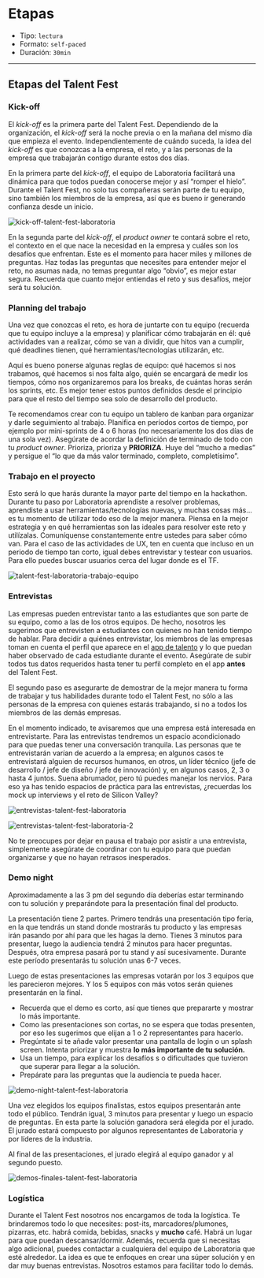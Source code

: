 # Etapas

- Tipo: `lectura`
- Formato: `self-paced`
- Duración: `30min`

***

## Etapas del Talent Fest

### Kick-off

El _kick-off_ es la primera parte del Talent Fest. Dependiendo de la
organización, el _kick-off_ será la noche previa o en la mañana del mismo día
que empieza el evento. Independientemente de cuándo suceda, la idea del
_kick-off_ es que conozcas a la empresa, el reto, y a las personas de la empresa
que trabajarán contigo durante estos dos días.

En la primera parte del _kick-off_, el equipo de Laboratoria facilitará una
dinámica para que todos puedan conocerse mejor y así “romper el hielo”. Durante
el Talent Fest, no solo tus compañeras serán parte de tu equipo, sino también
los miembros de la empresa, así que es bueno ir generando confianza desde un
inicio.

![kick-off-talent-fest-laboratoria](https://lh5.googleusercontent.com/qVjMOTxNJgHyduTDBtKvAJUCRzSLE8OqOZ-r6pvr1GFXkLbmhI8_F6Mvk61H3XVckfsvYH0hv-tP_ycZU0IWb5jvvxUnfUtziqU8mvbscmeMyV1xOpA6jKJvP_Uo8odvD4qmAGPP)

En la segunda parte del _kick-off_, el _product owner_ te contará sobre el reto,
el contexto en el que nace la necesidad en la empresa y cuáles son los desafíos
que enfrentan. Este es el momento para hacer miles y millones de preguntas. Haz
todas las preguntas que necesites para entender mejor el reto, no asumas nada,
no temas preguntar algo “obvio”, es mejor estar segura. Recuerda que cuanto
mejor entiendas el reto y sus desafíos, mejor será tu solución.

### Planning del trabajo

Una vez que conozcas el reto, es hora de juntarte con tu equipo (recuerda que tu
equipo incluye a la empresa) y planificar cómo trabajarán en él: qué actividades
van a realizar, cómo se van a dividir, que hitos van a cumplir, qué deadlines
tienen, qué herramientas/tecnologías utilizarán, etc.

Aquí es bueno ponerse algunas reglas de equipo: qué hacemos si nos trabamos, qué
hacemos si nos falta algo, quién se encargará de medir los tiempos, cómo nos
organizaremos para los breaks, de cuántas horas serán los sprints, etc. Es mejor
tener estos puntos definidos desde el principio para que el resto del tiempo sea
solo de desarrollo del producto.

Te recomendamos crear con tu equipo un tablero de kanban para organizar y darle
seguimiento al trabajo. Planifica en períodos cortos de tiempo, por ejemplo por
mini-sprints de 4 o 6 horas (no necesariamente los dos días de una sola vez).
Asegúrate de acordar la definición de terminado de todo con tu _product owner_.
Prioriza, prioriza y **PRIORIZA**. Huye del “mucho a medias” y persigue el “lo que
da más valor terminado, completo, completísimo”.

### Trabajo en el proyecto

Esto será lo que harás durante la mayor parte del tiempo en la hackathon.
Durante tu paso por Laboratoria aprendiste a resolver problemas, aprendiste a
usar herramientas/tecnologías nuevas, y muchas cosas más… es tu momento de
utilizar todo eso de la mejor manera. Piensa en la mejor estrategia y en qué
herramientas son las ideales para resolver este reto y utilízalas. Comuníquense
constantemente entre ustedes para saber cómo van. Para el caso de las
actividades de UX, ten en cuenta que incluso en un periodo de tiempo tan corto,
igual debes entrevistar y testear con usuarios. Para ello puedes buscar usuarios
cerca del lugar donde es el TF.

![talent-fest-laboratoria-trabajo-equipo](https://lh5.googleusercontent.com/nlr5TDG55_23BnY32zgz8rVjAQXl3Sw0RC5x46RhXjO0FPMQsm4BCNjrIj-p5CDQek_WfpkaG88FHgO5H1wt14IFSJIJnLpYQ095E0fmZqCsjyJMkOK-LRa1BcUaytG-u7zYAsgF)

### Entrevistas

Las empresas pueden entrevistar tanto a las estudiantes que son parte de su
equipo, como a las de los otros equipos. De hecho, nosotros les sugerimos que
entrevisten a estudiantes con quienes no han tenido tiempo de hablar. Para
decidir a quiénes entrevistar, los miembros de las empresas toman en cuenta el
perfil que aparece en el [app de talento](http://app.talento.laboratoria.la)
y lo que puedan haber observado de cada estudiante durante el evento. Asegúrate
de subir todos tus datos requeridos hasta tener tu perfil completo en el app
**antes** del Talent Fest.

El segundo paso es asegurarte de demostrar de la mejor manera tu forma de
trabajar y tus habilidades durante todo el Talent Fest, no sólo a las personas
de la empresa con quienes estarás trabajando, si no a todos los miembros de las
demás empresas.

En el momento indicado, te avisaremos que una empresa está interesada en
entrevistarte. Para las entrevistas tendremos un espacio acondicionado para que
puedas tener una conversación tranquila. Las personas que te entrevistarán
varían de acuerdo a la empresa; en algunos casos te entrevistará alguien de
recursos humanos, en otros, un líder técnico (jefe de desarrollo / jefe de
diseño / jefe de innovación) y, en algunos casos, 2, 3 o hasta 4 juntos. Suena
abrumador, pero tú puedes manejar los nervios. Para eso ya has tenido espacios
de práctica para las entrevistas, ¿recuerdas los mock up interviews y el reto de
Silicon Valley?

![entrevistas-talent-fest-laboratoria](https://lh6.googleusercontent.com/XqifgB3UzmPJQVBSm20dujujkg7pkF1wqz2hp795kA76o5z912CfZ4e6owweGpnwvi4oSh1GNdhcqWI4CgWvqqhD2wWy1iKoYDfZ1CepYLCgmp9DDzDeAwpP6FiOm6MvdMml-WZw)

![entrevistas-talent-fest-laboratoria-2](https://lh6.googleusercontent.com/a57ZMEfhr5hgQtw-6xmkpOxRvuUyhLymeMEt1ieP-l7QqwwkMxOivqFgxcHH6XrIv3GPlOgGldwAkdLQ2byQKch94rs8zOWiKp_4Umac9-2-fdiJFY1Iyk9InQC1iPPNhro_GgJU)

No te preocupes por dejar en pausa el trabajo por asistir a una entrevista,
simplemente asegúrate de coordinar con tu equipo para que puedan organizarse y
que no hayan retrasos inesperados.

### Demo night

Aproximadamente a las 3 pm del segundo día deberías estar terminando con tu
solución y preparándote para la presentación final del producto.

La presentación tiene 2 partes. Primero tendrás una presentación tipo feria, en
la que tendrás un stand donde mostrarás tu producto y las empresas irán pasando
por ahí para que les hagas la demo. Tienes 3 minutos para presentar, luego la
audiencia tendrá 2 minutos para hacer preguntas. Después, otra empresa pasará
por tu stand y así sucesivamente. Durante este período presentarás tu solución
unas 6-7 veces.

Luego de estas presentaciones las empresas votarán por los 3 equipos que les
parecieron mejores. Y los 5 equipos con más votos serán quienes presentarán en
la final.

- Recuerda que el demo es corto, así que tienes que prepararte y mostrar lo más
  importante.
- Como las presentaciones son cortas, no se espera que todas presenten, por eso
  les sugerimos que elijan a 1 o 2 representantes para hacerlo.
- Pregúntate si te añade valor presentar una pantalla de login o un splash
  screen. Intenta priorizar y muestra **lo más importante de tu solución.**
- Usa un tiempo, para explicar los desafíos s o dificultades que tuvieron que
  superar para llegar a la solución.
- Prepárate para las preguntas que la audiencia te pueda hacer.

![demo-night-talent-fest-laboratoria](https://lh6.googleusercontent.com/vx4OIYLp0ZfMtUKasRujmimfHM44Ize8xR5sJ4u-2BSbTiCscq40ES-8l0cL61aQzpGWF39Z28AKJ-g0R8xuDa4GXCxJGOWeE-ccMKF_kZP2f4n0VOwZYtltDMCFzJ5oJhk82t7u)

Una vez elegidos los equipos finalistas, estos equipos presentarán ante todo el
público. Tendrán igual, 3 minutos para presentar y luego un espacio de
preguntas. En esta parte la solución ganadora será elegida por el jurado. El
jurado estará compuesto por algunos representantes de Laboratoria y por líderes
de la industria.

Al final de las presentaciones, el jurado elegirá al equipo ganador y al segundo
puesto.

![demos-finales-talent-fest-laboratoria](https://lh6.googleusercontent.com/TxuFaQGcyISiav0Hv5Qo6xFnrhQB2WbI6iyx0gU-EYOru_V7SmaycipZlYeUlnGDo_eryxlOUMj8TULbYFEHy8UQiWOv6earM3fjZ2ojqb7vy2RYkr1F9MYHk2GnX-Hym4bF8Lst)

### Logística

Durante el Talent Fest nosotros nos encargamos de toda la logística. Te
brindaremos todo lo que necesites: post-its, marcadores/plumones, pizarras, etc.
habrá comida, bebidas, snacks y **mucho** café. Habrá un lugar para que puedan
descansar/dormir. Además, recuerda que si necesitas algo adicional, puedes
contactar a cualquiera del equipo de Laboratoria que esté alrededor. La idea es
que te enfoques en crear una súper solución y en dar muy buenas entrevistas.
Nosotros estamos para facilitar todo lo demás.
